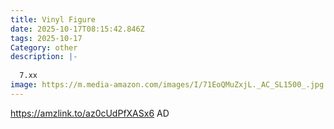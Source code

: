 ```yaml
---
title: Vinyl Figure
date: 2025-10-17T08:15:42.846Z
tags: 2025-10-17
Category: other
description: |-
  
  7.xx
image: https://m.media-amazon.com/images/I/71EoQMuZxjL._AC_SL1500_.jpg
---
```

https://amzlink.to/az0cUdPfXASx6
AD